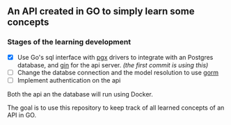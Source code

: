## An API created in GO to simply learn some concepts

### Stages of the learning development
- [x] Use Go's sql interface with [pgx](https://github.com/jackc/pgx) drivers to integrate with an Postgres database, and [gin](https://github.com/gin-gonic/gin) for the api server. _(the first commit is using this)_
- [ ] Change the databse connection and the model resolution to use [gorm](https://gorm.io/)
- [ ] Implement authentication on the api

Both the api an the database will run using Docker.

The goal is to use this repository to keep track of all learned concepts of an API in GO.
